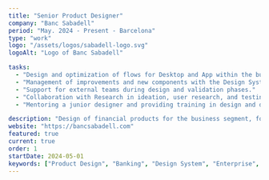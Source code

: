 ```yaml
---
title: "Senior Product Designer"
company: "Banc Sabadell"
period: "May. 2024 - Present - Barcelona"
type: "work"
logo: "/assets/logos/sabadell-logo.svg"
logoAlt: "Logo of Banc Sabadell"

tasks:
  - "Design and optimization of flows for Desktop and App within the business team."
  - "Management of improvements and new components with the Design System team."
  - "Support for external teams during design and validation phases."
  - "Collaboration with Research in ideation, user research, and testing."
  - "Mentoring a junior designer and providing training in design and design systems for Product Owners, developers, and other key roles."

description: "Design of financial products for the business segment, focusing on optimizing the user experience and closely collaborating with the Design System team."
website: "https://bancsabadell.com"
featured: true
current: true
order: 1
startDate: 2024-05-01
keywords: ["Product Design", "Banking", "Design System", "Enterprise", "UX Research", "Mentoring"]
---
```

